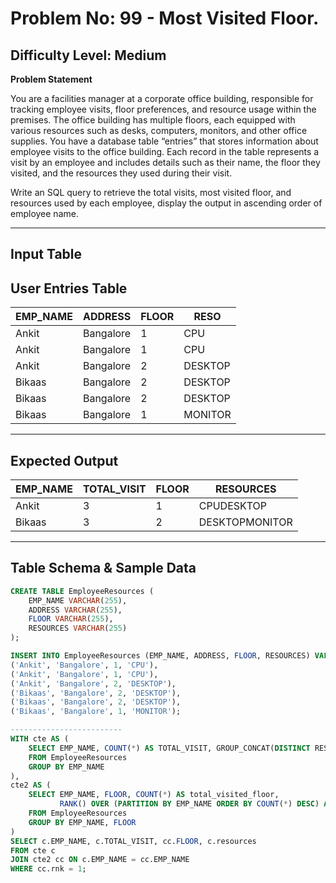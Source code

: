 # **Problem No: 99 - Most Visited Floor.**
## **Difficulty Level:** **Medium**  

**Problem Statement**  

You are a facilities manager at a corporate office building, responsible for tracking employee visits, floor preferences, and resource usage within the premises. The office building has multiple floors, each equipped with various resources such as desks, computers, monitors, and other office supplies. You have a database table “entries” that stores information about employee visits to the office building. Each record in the table represents a visit by an employee and includes details such as their name, the floor they visited, and the resources they used during their visit.
 
Write an SQL query to retrieve the total visits, most visited floor, and resources used by each employee, display the output in ascending order of employee name.

---
## **Input Table**
## User Entries Table

| EMP_NAME | ADDRESS | FLOOR | RESO |
|---|---|---|---|
| Ankit | Bangalore | 1 | CPU |
| Ankit | Bangalore | 1 | CPU |
| Ankit | Bangalore | 2 | DESKTOP |
| Bikaas | Bangalore | 2 | DESKTOP |
| Bikaas | Bangalore | 2 | DESKTOP |
| Bikaas | Bangalore | 1 | MONITOR |
------------------------------------------------------

## **Expected Output**  

| EMP_NAME | TOTAL_VISIT | FLOOR | RESOURCES      |
|----------|-------------|-------|----------------|
| Ankit    | 3           | 1     | CPUDESKTOP     |
| Bikaas   | 3           | 2     | DESKTOPMONITOR |
---------------------------------------------------


## **Table Schema & Sample Data**  

```sql
CREATE TABLE EmployeeResources (
    EMP_NAME VARCHAR(255),
    ADDRESS VARCHAR(255),
    FLOOR VARCHAR(255),
    RESOURCES VARCHAR(255)
);

INSERT INTO EmployeeResources (EMP_NAME, ADDRESS, FLOOR, RESOURCES) VALUES
('Ankit', 'Bangalore', 1, 'CPU'),
('Ankit', 'Bangalore', 1, 'CPU'),
('Ankit', 'Bangalore', 2, 'DESKTOP'),
('Bikaas', 'Bangalore', 2, 'DESKTOP'),
('Bikaas', 'Bangalore', 2, 'DESKTOP'),
('Bikaas', 'Bangalore', 1, 'MONITOR');

-------------------------
WITH cte AS (
    SELECT EMP_NAME, COUNT(*) AS TOTAL_VISIT, GROUP_CONCAT(DISTINCT RESO SEPARATOR '') AS resources
    FROM EmployeeResources
    GROUP BY EMP_NAME
), 
cte2 AS (
    SELECT EMP_NAME, FLOOR, COUNT(*) AS total_visited_floor,
           RANK() OVER (PARTITION BY EMP_NAME ORDER BY COUNT(*) DESC) AS rnk
    FROM EmployeeResources
    GROUP BY EMP_NAME, FLOOR
)
SELECT c.EMP_NAME, c.TOTAL_VISIT, cc.FLOOR, c.resources
FROM cte c 
JOIN cte2 cc ON c.EMP_NAME = cc.EMP_NAME
WHERE cc.rnk = 1;
